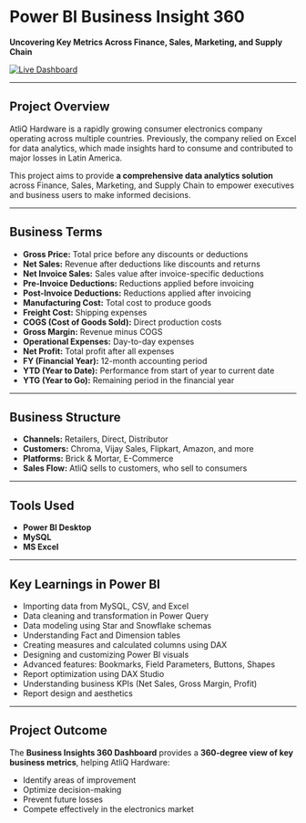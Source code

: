 # Power BI Business Insight 360

**Uncovering Key Metrics Across Finance, Sales, Marketing, and Supply Chain**

[![Live Dashboard](https://img.shields.io/badge/Live-Dashboard-blue)](https://app.powerbi.com/view?r=eyJrIjoiZmUzZTUzY2QtYmUzMS00NmVjLWFlNjktYjMwZjIyMTBmNzM0IiwidCI6ImM2ZTU0OWIzLTVmNDUtNDAzMi1hYWU5LWQ0MjQ0ZGM1YjJjNCJ9)

---

## Project Overview

AtliQ Hardware is a rapidly growing consumer electronics company operating across multiple countries. Previously, the company relied on Excel for data analytics, which made insights hard to consume and contributed to major losses in Latin America.

This project aims to provide **a comprehensive data analytics solution** across Finance, Sales, Marketing, and Supply Chain to empower executives and business users to make informed decisions.

---

## Business Terms

- **Gross Price:** Total price before any discounts or deductions
- **Net Sales:** Revenue after deductions like discounts and returns
- **Net Invoice Sales:** Sales value after invoice-specific deductions
- **Pre-Invoice Deductions:** Reductions applied before invoicing
- **Post-Invoice Deductions:** Reductions applied after invoicing
- **Manufacturing Cost:** Total cost to produce goods
- **Freight Cost:** Shipping expenses
- **COGS (Cost of Goods Sold):** Direct production costs
- **Gross Margin:** Revenue minus COGS
- **Operational Expenses:** Day-to-day expenses
- **Net Profit:** Total profit after all expenses
- **FY (Financial Year):** 12-month accounting period
- **YTD (Year to Date):** Performance from start of year to current date
- **YTG (Year to Go):** Remaining period in the financial year

---

## Business Structure

- **Channels:** Retailers, Direct, Distributor
- **Customers:** Chroma, Vijay Sales, Flipkart, Amazon, and more
- **Platforms:** Brick & Mortar, E-Commerce
- **Sales Flow:** AtliQ sells to customers, who sell to consumers

---

## Tools Used

- **Power BI Desktop**
- **MySQL**
- **MS Excel**

---

## Key Learnings in Power BI

- Importing data from MySQL, CSV, and Excel
- Data cleaning and transformation in Power Query
- Data modeling using Star and Snowflake schemas
- Understanding Fact and Dimension tables
- Creating measures and calculated columns using DAX
- Designing and customizing Power BI visuals
- Advanced features: Bookmarks, Field Parameters, Buttons, Shapes
- Report optimization using DAX Studio
- Understanding business KPIs (Net Sales, Gross Margin, Profit)
- Report design and aesthetics

---

## Project Outcome

The **Business Insights 360 Dashboard** provides a **360-degree view of key business metrics**, helping AtliQ Hardware:

- Identify areas of improvement
- Optimize decision-making
- Prevent future losses
- Compete effectively in the electronics market
